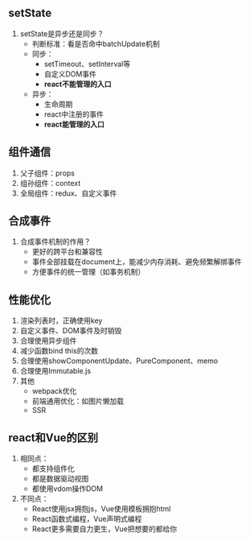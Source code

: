 <!--
 * @Author: mengbing mengbingg@outlook.com
 * @Date: 2022-09-23 16:14:06
 * @LastEditors: mengbing mengbingg@outlook.com
 * @LastEditTime: 2022-09-29 16:45:28
 * @Descripttion: 面试题讲解
-->
## setState
1. setState是异步还是同步？
   - 判断标准：看是否命中batchUpdate机制
   - 同步：
     - setTimeout、setInterval等
     - 自定义DOM事件
     - **react不能管理的入口**
   - 异步：
     - 生命周期
     - react中注册的事件
     - **react能管理的入口**


## 组件通信
1. 父子组件：props
2. 组孙组件：context
3. 全局组件：redux、自定义事件

## 合成事件
1. 合成事件机制的作用？
   - 更好的跨平台和兼容性
   - 事件全部挂载在document上，能减少内存消耗、避免频繁解绑事件
   - 方便事件的统一管理（如事务机制）
  
## 性能优化
1. 渲染列表时，正确使用key
2. 自定义事件、DOM事件及时销毁
3. 合理使用异步组件
4. 减少函数bind this的次数
5. 合理使用showComponentUpdate、PureComponent、memo
6. 合理使用Immutable.js
7. 其他
   - webpack优化
   - 前端通用优化：如图片懒加载
   - SSR
  
## react和Vue的区别
1. 相同点：
   - 都支持组件化
   - 都是数据驱动视图
   - 都使用vdom操作DOM
2. 不同点：
   - React使用jsx拥抱js，Vue使用模板拥抱html
   - React函数式编程，Vue声明式编程
   - React更多需要自力更生，Vue把想要的都给你
